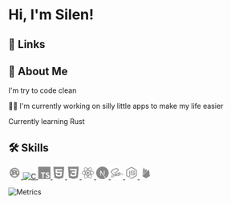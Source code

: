 <!-- markdownlint-disable MD033 -->

# Hi, I'm Silen!

## 🔗 Links


## 🚀 About Me

I'm try to code clean

👩‍💻 I'm currently working on silly little apps to make my life easier

Currently learning Rust

## 🛠️ Skills

<a href="https://www.rust-lang.org" target="_blank" rel="noreferrer noopener">
  <img
    src="https://raw.githubusercontent.com/0xShapeShifter/dev-story/master/public/images/skills/core/rust.svg"
    alt="Rust"
    width="25"
    height="25"
  />
</a>
<a href="https://www.learn-c.org" target="_blank" rel="noreferrer noopener">
  <img
    src="https://raw.githubusercontent.com/0xShapeShifter/readme-md/master/public/images/skills/core/c.svg"
    alt="C"
    width="25"
    height="25"
  />
</a>
<a
  href="https://www.typescriptlang.org"
  target="_blank"
  rel="noreferrer noopener"
>
  <img
    src="https://raw.githubusercontent.com/0xShapeShifter/dev-story/master/public/images/skills/core/typescript.svg"
    alt="Typescript"
    width="25"
    height="25"
  />
</a>
<a href="https://html.com/html5/" target="_blank" rel="noreferrer noopener">
  <img
    src="https://raw.githubusercontent.com/0xShapeShifter/dev-story/master/public/images/skills/frontend/html5.svg"
    alt="HTML5"
    width="25"
    height="25"
  />
</a>
<a href="https://css3.com" target="_blank" rel="noreferrer noopener">
  <img
    src="https://raw.githubusercontent.com/0xShapeShifter/dev-story/master/public/images/skills/frontend/css3.svg"
    alt="CSS3"
    width="25"
    height="25"
  />
</a>
<a href="https://reactjs.org" target="_blank" rel="noreferrer noopener">
  <img
    src="https://raw.githubusercontent.com/0xShapeShifter/dev-story/master/public/images/skills/frontend/react.svg"
    alt="React"
    width="25"
    height="25"
  />
</a>
<a href="https://nextjs.org" target="_blank" rel="noreferrer noopener">
  <img
    src="https://raw.githubusercontent.com/0xShapeShifter/dev-story/master/public/images/skills/frontend/nextjs.svg"
    alt="NextJS"
    width="25"
    height="25"
  />
</a>
<a href="https://sass-lang.com" target="_blank" rel="noreferrer noopener">
  <img
    src="https://raw.githubusercontent.com/0xShapeShifter/dev-story/master/public/images/skills/frontend/sass.svg"
    alt="SASS"
    width="25"
    height="25"
  />
</a>
<a href="https://nodejs.org" target="_blank" rel="noreferrer noopener">
  <img
    src="https://raw.githubusercontent.com/0xShapeShifter/dev-story/master/public/images/skills/backend/nodejs.svg"
    alt="NodeJS"
    width="25"
    height="25"
  />
</a>
<a href="https://firebase.google.com" target="_blank" rel="noreferrer noopener">
  <img
    src="https://raw.githubusercontent.com/0xShapeShifter/dev-story/master/public/images/skills/backend/firebase.svg"
    alt="Firebase"
    width="25"
    height="25"
  />
</a>

![Metrics](https://raw.githubusercontent.com/SilenLoc/SilenLoc/metrics/github-metrics.svg)
